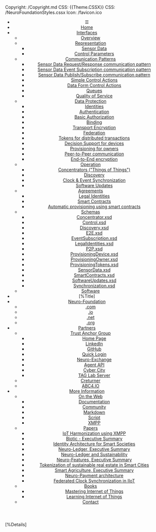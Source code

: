 ﻿Copyright: /Copyright.md
CSS: {{Theme.CSSX}}
CSS: /NeuroFoundationStyles.cssx
Icon: /favicon.ico

<header id="header">
<nav>

* &#9776;
* [Home](/Index.md)
* [Interfaces](#)
	* [Overview](Overview.md)
	* [Representation](#)
		* [Sensor Data](SensorData.md)
		* [Control Parameters](ControlParameters.md)
	* [Communication Patterns](#)
		* [Sensor Data Request/Response communication pattern](SensorDataRequestResponse.md)
		* [Sensor Data Event Subscription communication pattern](SensorDataEventSubscription.md)
		* [Sensor Data Publish/Subscribe communication pattern](SensorDataPublishSubscribe.md)
		* [Simple Control Actions](ControlSimpleActions.md)
		* [Data Form Control Actions](ControlDataForm.md)
		* [Queues](#)
		* [Quality of Service](#)
	* [Data Protection](#)
		* [Identities](Identities.md)
		* [Authentication](Authentication.md)
		* [Basic Authorization](Authorization.md)
		* [Binding](Binding.md)
		* [Transport Encryption](TransportEncryption.md)
		* [Federation](Federation.md)
		* [Tokens for distributed transactions](Tokens.md)
		* [Decision Support for devices](DecisionSupport.md)
		* [Provisioning for owners](Provisioning.md)
		* [Peer-to-Peer communication](P2P.md)
		* [End-to-End encryption](E2E.md)
	* [Operation](#)
		* [Concentrators ("Things of Things")](Concentrator.md)
		* [Discovery](Discovery.md)
		* [Clock & Event Synchronization](ClockSynchronization.md)
		* [Software Updates](SoftwareUpdates.md)
	* [Agreements](#)
		* [Legal Identities](LegalIdentities.md)
		* [Smart Contracts](/SmartContracts.md)
		* [Automatic provisioning using smart contracts](#)
	* [Schemas](#)
		* [Concentrator.xsd](Schemas/Concentrator.xsd)
		* [Control.xsd](Schemas/Control.xsd)
		* [Discovery.xsd](Schemas/Discovery.xsd)
		* [E2E.xsd](Schemas/E2E.xsd)
		* [EventSubscription.xsd](Schemas/EventSubscription.xsd)
		* [LegalIdentities.xsd](Schemas/LegalIdentities.xsd)
		* [P2P.xsd](Schemas/P2P.xsd)
		* [ProvisioningDevice.xsd](Schemas/ProvisioningDevice.xsd)
		* [ProvisioningOwner.xsd](Schemas/ProvisioningOwner.xsd)
		* [ProvisioningTokens.xsd](Schemas/ProvisioningTokens.xsd)
		* [SensorData.xsd](Schemas/SensorData.xsd)
		* [SmartContracts.xsd](Schemas/SmartContracts.xsd)
		* [SoftwareUpdates.xsd](Schemas/SoftwareUpdates.xsd)
		* [Synchronization.xsd](Schemas/Synchronization.xsd)
	* [Software](Implementations.md)
* [%Title]
* [Neuro-Foundation](#)
	* [\.com](https://neuro-foundation.com/)
	* [\.io](https://neuro-foundation.io/)
	* [\.net](https://neuro-foundation.net/)
	* [\.org](https://neuro-foundation.org/)
* [Partners](#)
	* [Trust Anchor Group](#)
		* [Home Page](https://trustanchorgroup.com/)
		* [LinkedIn](https://www.linkedin.com/company/trust-anchor-group/)
		* [GitHub](https://github.com/Trust-Anchor-Group)
		* [Quick Login](https://quicklog.in/)
		* [Neuro-Exchange](https://neuro-exchange.com/)
		* [Agent API](https://lab.tagroot.io/Documentation/Neuron/Agent.md)
		* [Cyber City](https://cybercity.online/)
		* [TAG Lab Server](https://lab.tagroot.io/)
	* [Creturner](https://www.creturner.com/)
	* [ABC4.IO](https://abc4.io/)
* [More Information](#)
	* [On the Web](#)
		* [Documentation](https://lab.tagroot.io/Documentation/Index.md)
		* [Community](https://lab.tagroot.io/Community/Index.md)
		* [Markdown](/Markdown.md)
		* [Script](/Script.md)
		* [XMPP](https://xmpp.org/)
	* [Papers](#)
		* [IoT Harmonization using XMPP](Papers/IoT%20Harmonization%20using%20XMPP.pdf)
		* [Biotic - Executive Summary](Papers/Biotic%20-%20Executive%20Summary.pdf)
		* [Identity Architecture for Smart Societies](Papers/Identity%20Architecture%20for%20Smart%20Societies.pdf)
		* [Neuro-Ledger, Executive Summary](Papers/Neuro-Ledger,%20Executive%20Summary.pdf)
		* [Neuro-Ledger and Sustainability](Papers/Neuro-Ledger%20and%20Sustainability.pdf)
		* [Neuro-Features, Executive Summary](Papers/Neuro-Features,%20Executive%20Summary.pdf)
		* [Tokenization of sustainable real estate in Smart Cities](Papers/Tokenization%20of%20sustainable%20real%20estate%20in%20Smart%20Cities.pdf)
		* [Smart Agriculture, Executive Summary](Papers/Smart%20Agriculture,%20Executive%20Summary.pdf)
		* [Neuro-Payment architecture](Papers/Neuro-Payment%20architecture.pdf)
		* [Federated Clock Synchronization in IIoT](Papers/Federated%20Clock%20Synchronization%20in%20IIoT.pdf)
	* [Books](#)
		* [Mastering Internet of Things](https://www.packtpub.com/en-us/product/mastering-internet-of-things-9781788397483)
		* [Learning Internet of Things](https://www.amazon.com/Learning-Internet-Things-Peter-Waher/dp/1783553537/)
	* [Contact](/Feedback.md)

</nav>
</header>
<main>

[%Details]

</main>
